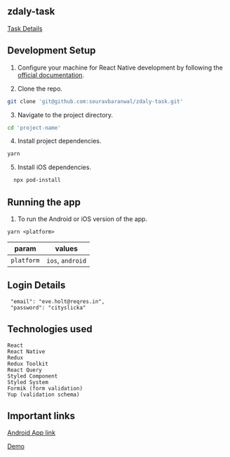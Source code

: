 ## zdaly-task

[Task Details](https://docs.google.com/document/d/17TKVIa7dGyukKQG93Ia3rcaBQe_YEPhSNppZaZb5mMc/edit?usp=share_link)


## Development Setup

1. Configure your machine for React Native development by following the [official documentation](https://reactnative.dev/docs/environment-setup).

2. Clone the repo.

```bash
git clone 'git@github.com:souravbaranwal/zdaly-task.git'
```

3. Navigate to the project directory.

```bash
cd 'project-name'
```

4. Install project dependencies.

```bash
yarn
```

5. Install iOS dependencies.

```bash
  npx pod-install
```

## Running the app

1. To run the Android or iOS version of the app.

```
yarn <platform>
```

| param         | values                   |
| ------------- | ------------------------ |
| `platform`    | `ios`, `android`         |


## Login Details
```
 "email": "eve.holt@reqres.in",
 "password": "cityslicka"
```

## Technologies used 
```
React
React Native
Redux
Redux Toolkit
React Query
Styled Component
Styled System 
Formik (form validation)
Yup (validation schema)
```

## Important links
[Android App link](https://drive.google.com/file/d/1iXMnCE1zxyDOX2u94IcqOV9QY4q135Oo/view?usp=share_link)

[Demo](https://vimeo.com/788687542/35eaec6639)
